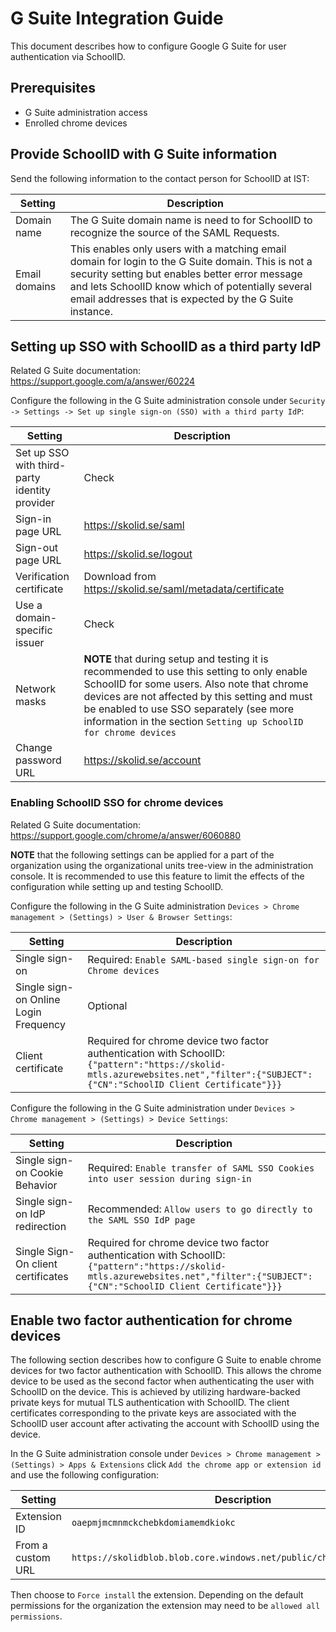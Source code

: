 # G Suite Integration Guide

This document describes how to configure Google G Suite for user authentication via SchoolID.

## Prerequisites

- G Suite administration access
- Enrolled chrome devices

## Provide SchoolID with G Suite information

Send the following information to the contact person for SchoolID at IST:

| Setting       | Description                                                                                                                                                                                                                                                         |
| ------------- | ------------------------------------------------------------------------------------------------------------------------------------------------------------------------------------------------------------------------------------------------------------------- |
| Domain name   | The G Suite domain name is need to for SchoolID to recognize the source of the SAML Requests.                                                                                                                                                                       |
| Email domains | This enables only users with a matching email domain for login to the G Suite domain. This is not a security setting but enables better error message and lets SchoolID know which of potentially several email addresses that is expected by the G Suite instance. |

## Setting up SSO with SchoolID as a third party IdP

Related G Suite documentation: https://support.google.com/a/answer/60224

Configure the following in the G Suite administration console under `Security -> Settings -> Set up single sign-on (SSO) with a third party IdP`:

| Setting                                       | Description                                                                                                                                                                                                                                                                                                 |
| --------------------------------------------- | ----------------------------------------------------------------------------------------------------------------------------------------------------------------------------------------------------------------------------------------------------------------------------------------------------------- |
| Set up SSO with third-party identity provider | Check                                                                                                                                                                                                                                                                                                       |
| Sign-in page URL                              | https://skolid.se/saml                                                                                                                                                                                                                                                                                      |
| Sign-out page URL                             | https://skolid.se/logout                                                                                                                                                                                                                                                                                    |
| Verification certificate                      | Download from https://skolid.se/saml/metadata/certificate                                                                                                                                                                                                                                                   |
| Use a domain-specific issuer                  | Check                                                                                                                                                                                                                                                                                                       |
| Network masks                                 | **NOTE** that during setup and testing it is recommended to use this setting to only enable SchoolID for some users. Also note that chrome devices are not affected by this setting and must be enabled to use SSO separately (see more information in the section `Setting up SchoolID for chrome devices` |
| Change password URL                           | https://skolid.se/account                                                                                                                                                                                                                                                                                   |

### Enabling SchoolID SSO for chrome devices

Related G Suite documentation: https://support.google.com/chrome/a/answer/6060880

**NOTE** that the following settings can be applied for a part of the organization using the organizational units tree-view in the administration console. It is recommended to use this feature to limit the effects of the configuration while setting up and testing SchoolID.

Configure the following in the G Suite administration `Devices > Chrome management > (Settings) > User & Browser Settings`:

| Setting                               | Description                                                                                                                                                                         |
| ------------------------------------- | ----------------------------------------------------------------------------------------------------------------------------------------------------------------------------------- |
| Single sign-on                        | Required: `Enable SAML-based single sign-on for Chrome devices`                                                                                                                     |
| Single sign-on Online Login Frequency | Optional                                                                                                                                                                            |
| Client certificate                    | Required for chrome device two factor authentication with SchoolID: `{"pattern":"https://skolid-mtls.azurewebsites.net","filter":{"SUBJECT":{"CN":"SchoolID Client Certificate"}}}` |

Configure the following in the G Suite administration under `Devices > Chrome management > (Settings) > Device Settings`:

| Setting                            | Description                                                                                                                                                                         |
| ---------------------------------- | ----------------------------------------------------------------------------------------------------------------------------------------------------------------------------------- |
| Single sign-on Cookie Behavior     | Required: `Enable transfer of SAML SSO Cookies into user session during sign-in`                                                                                                    |
| Single sign-on IdP redirection     | Recommended: `Allow users to go directly to the SAML SSO IdP page`                                                                                                                  |
| Single Sign-On client certificates | Required for chrome device two factor authentication with SchoolID: `{"pattern":"https://skolid-mtls.azurewebsites.net","filter":{"SUBJECT":{"CN":"SchoolID Client Certificate"}}}` |

## Enable two factor authentication for chrome devices

The following section describes how to configure G Suite to enable chrome devices for two factor authentication with SchoolID. This allows the chrome device to be used as the second factor when authenticating the user with SchoolID on the device. This is achieved by utilizing hardware-backed private keys for mutual TLS authentication with SchoolID. The client certificates corresponding to the private keys are associated with the SchoolID user account after activating the account with SchoolID using the device.

In the G Suite administration console under `Devices > Chrome management > (Settings) > Apps & Extensions` click `Add the chrome app or extension id` and use the following configuration:

| Setting           | Description                                                           |
| ----------------- | --------------------------------------------------------------------- |
| Extension ID      | `oaepmjmcmnmckchebkdomiamemdkiokc`                                    |
| From a custom URL | `https://skolidblob.blob.core.windows.net/public/chromeos/update.xml` |

Then choose to `Force install` the extension. Depending on the default permissions for the organization the extension may need to be `allowed all permissions`.
